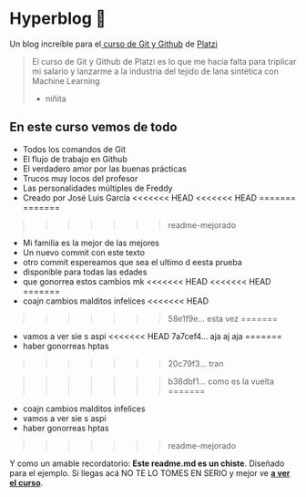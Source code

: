 # Hyperblog 💚
Un blog increíble para el[ curso de Git y Github](https://platzi.com/cursos/git-github/ " curso de Git y Github") de [Platzi](https://platzi.com/ "Platzi")
> El curso de Git y Github de Platzi es lo que me hacía falta para triplicar mi salario y lanzarme a la industria del tejido de lana sintética con Machine Learning
> - niñita

## En este curso vemos de todo
* Todos los comandos de Git
* El flujo de trabajo en Github
* El verdadero amor por las buenas prácticas
* Trucos muy locos del profesor
* Las personalidades múltiples de Freddy
* Creado por José Luis García
<<<<<<< HEAD
<<<<<<< HEAD
=======
=======
>>>>>>> readme-mejorado
* Mi familia es la mejor de las mejores
* Un nuevo commit con este texto
* otro commit espereamos que sea el ultimo d eesta prueba
* disponible para todas las edades
* que gonorrea estos cambios mk
<<<<<<< HEAD
<<<<<<< HEAD
=======
* coajn cambios malditos infelices
<<<<<<< HEAD
>>>>>>> 58e1f9e... esta vez
=======
* vamos a ver sie s aspi
<<<<<<< HEAD
7a7cef4... aja aj aja
=======
* haber gonorreas hptas
>>>>>>> 20c79f3... tran

>>>>>>> b38dbf1... como es la vuelta
=======
* coajn cambios malditos infelices
* vamos a ver sie s aspi
* haber gonorreas hptas

>>>>>>> readme-mejorado

Y como un amable recordatorio: **Este readme.md es un chiste**.  Diseñado para el ejemplo. Si llegas acá NO TE LO TOMES EN SERIO y mejor ve [**a ver el curso**](https://platzi.com/cursos/git-github/ "a ver el curso").
